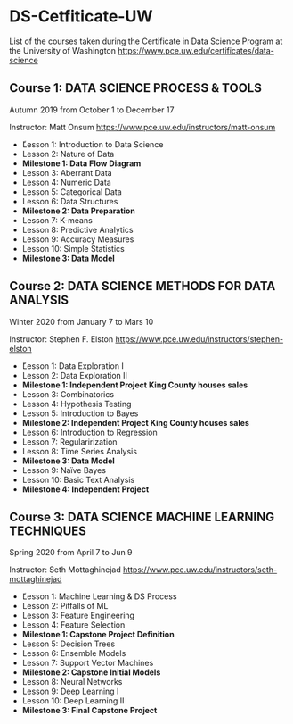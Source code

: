# DS-Cetfiticate-UW
List of the courses taken during the Certificate in Data Science Program at the University of Washington https://www.pce.uw.edu/certificates/data-science


## Course 1: DATA SCIENCE PROCESS & TOOLS
Autumn 2019 from October 1 to December 17

Instructor: Matt Onsum https://www.pce.uw.edu/instructors/matt-onsum

* ّLesson 1: Introduction to Data Science
* Lesson 2: Nature of Data
* **Milestone 1: Data Flow Diagram**
* Lesson 3: Aberrant Data
* Lesson 4: Numeric Data
* Lesson 5: Categorical Data
* Lesson 6: Data Structures
* **Milestone 2: Data Preparation**
* Lesson 7: K-means
* Lesson 8: Predictive Analytics
* Lesson 9: Accuracy Measures
* Lesson 10: Simple Statistics
* **Milestone 3: Data Model**


## Course 2: DATA SCIENCE METHODS FOR DATA ANALYSIS
Winter 2020 from January 7 to Mars 10

Instructor: Stephen F. Elston https://www.pce.uw.edu/instructors/stephen-elston

* ّLesson 1: Data Exploration I
* Lesson 2: Data Exploration II
* **Milestone 1: Independent Project King County houses sales**
* Lesson 3: Combinatorics
* Lesson 4: Hypothesis Testing
* Lesson 5: Introduction to Bayes
* **Milestone 2: Independent Project King County houses sales**
* Lesson 6: Introduction to Regression
* Lesson 7: Regularirization
* Lesson 8: Time Series Analysis
* **Milestone 3: Data Model**
* Lesson 9: Naïve Bayes
* Lesson 10: Basic Text Analysis
* **Milestone 4: Independent Project**


## Course 3: DATA SCIENCE MACHINE LEARNING TECHNIQUES
Spring 2020 from April 7 to Jun 9

Instructor: Seth Mottaghinejad https://www.pce.uw.edu/instructors/seth-mottaghinejad

* ّLesson 1: Machine Learning & DS Process
* Lesson 2: Pitfalls of ML
* Lesson 3: Feature Engineering
* Lesson 4: Feature Selection
* **Milestone 1: Capstone Project Definition**
* Lesson 5: Decision Trees
* Lesson 6: Ensemble Models
* Lesson 7: Support Vector Machines
* **Milestone 2: Capstone Initial Models**
* Lesson 8: Neural Networks
* Lesson 9: Deep Learning I
* Lesson 10: Deep Learning II
* **Milestone 3: Final Capstone Project**
